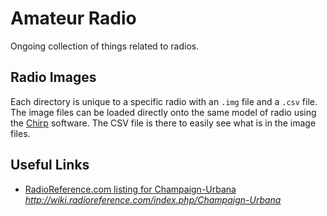 # Amateur Radio

Ongoing collection of things related to radios.

## Radio Images

Each directory is unique to a specific radio with an `.img` file and a `.csv` file. The image files can be loaded directly onto the same model of radio using the [Chirp](https://chirp.danplanet.com/projects/chirp/wiki/Home) software. The CSV file is there to easily see what is in the image files.

## Useful Links
* [RadioReference.com listing for Champaign-Urbana](http://wiki.radioreference.com/index.php/Champaign-Urbana) *http://wiki.radioreference.com/index.php/Champaign-Urbana*
